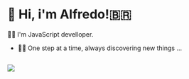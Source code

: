 # 👋 Hi, i'm Alfredo!🇧🇷

 🧑‍💻 I'm JavaScript develloper.

- 👨‍🔬 One step at a time, always discovering new things ...
  
##
 
<div>
  <a href="https://www.linkedin.com/in/alfredo-paes-developer" target="_blank"><img src="https://img.shields.io/badge/-LinkedIn-%230077B5?style=for-the-badge&logo=linkedin&logoColor=white" target="_blank"></a> 
</div>



